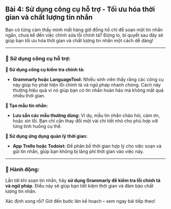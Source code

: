 ## Bài 4: Sử dụng công cụ hỗ trợ - Tối ưu hóa thời gian và chất lượng tin nhắn

Bạn có từng cảm thấy mình mất hàng giờ đồng hồ chỉ để soạn một tin nhắn ngắn, chưa kể đến việc chỉnh sửa lỗi chính tả? Đừng lo, bí quyết sau đây sẽ giúp bạn tối ưu hóa thời gian và chất lượng tin nhắn một cách dễ dàng!

---

### 📌 Sử dụng công cụ hỗ trợ:

**🔹 Sử dụng công cụ kiểm tra chính tả:**
- **Grammarly hoặc LanguageTool:** Nhiều sinh viên thấy rằng các công cụ này giúp họ phát hiện lỗi chính tả và ngữ pháp nhanh chóng. Cách này thường hiệu quả vì nó giúp bạn có tin nhắn hoàn hảo mà không mất quá nhiều thời gian.

**🔹 Tạo mẫu tin nhắn:**
- **Lưu sẵn các mẫu thường dùng:** Ví dụ, mẫu tin nhắn chào hỏi, cảm ơn, hoặc xin lỗi. Bạn chỉ cần thay đổi một vài chi tiết nhỏ cho phù hợp với từng tình huống cụ thể.

**🔹 Sử dụng ứng dụng quản lý thời gian:**
- **App Trello hoặc Todoist:** Để phân bổ thời gian hợp lý cho việc soạn và gửi tin nhắn, giúp bạn không bị lãng phí thời gian vào việc này.

---

### 🚀 Hành động:

Lần tới khi soạn tin nhắn, hãy **sử dụng Grammarly để kiểm tra lỗi chính tả và ngữ pháp**. Điều này sẽ giúp bạn tiết kiệm thời gian và đảm bảo chất lượng tin nhắn.

Xác định xong rồi? Giờ đến bước lên kế hoạch – xem ngay bài tiếp theo!